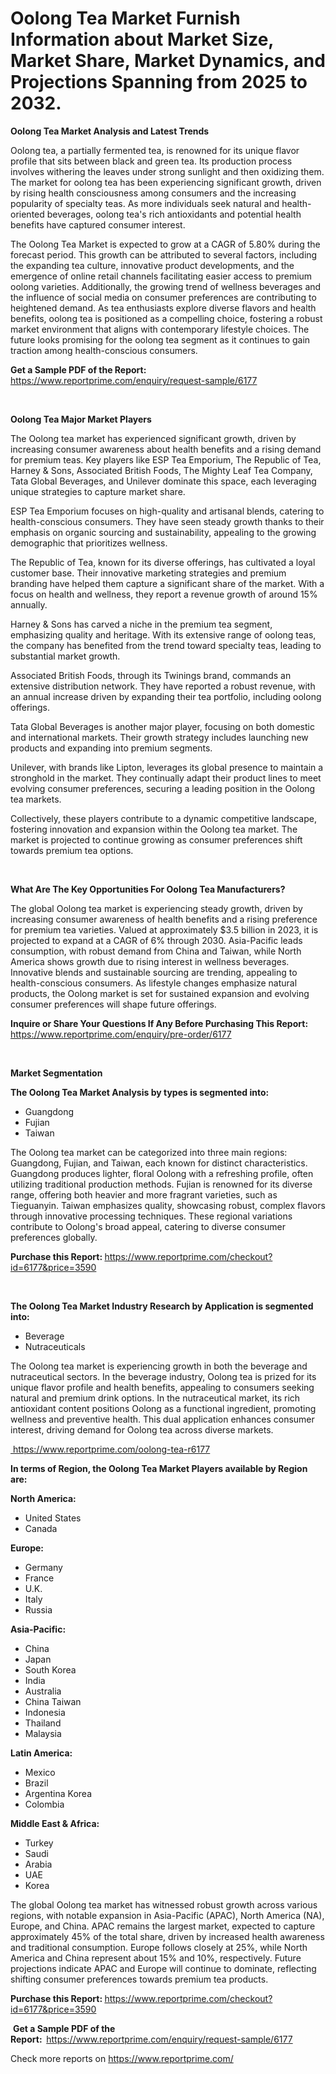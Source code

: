 <p><h1>Oolong Tea Market Furnish Information about Market Size, Market Share, Market Dynamics, and Projections Spanning from 2025 to 2032.</h1></p><p><strong>Oolong Tea Market Analysis and Latest Trends</strong></p>
<p><p>Oolong tea, a partially fermented tea, is renowned for its unique flavor profile that sits between black and green tea. Its production process involves withering the leaves under strong sunlight and then oxidizing them. The market for oolong tea has been experiencing significant growth, driven by rising health consciousness among consumers and the increasing popularity of specialty teas. As more individuals seek natural and health-oriented beverages, oolong tea's rich antioxidants and potential health benefits have captured consumer interest.</p><p>The Oolong Tea Market is expected to grow at a CAGR of 5.80% during the forecast period. This growth can be attributed to several factors, including the expanding tea culture, innovative product developments, and the emergence of online retail channels facilitating easier access to premium oolong varieties. Additionally, the growing trend of wellness beverages and the influence of social media on consumer preferences are contributing to heightened demand. As tea enthusiasts explore diverse flavors and health benefits, oolong tea is positioned as a compelling choice, fostering a robust market environment that aligns with contemporary lifestyle choices. The future looks promising for the oolong tea segment as it continues to gain traction among health-conscious consumers.</p></p>
<p><strong>Get a Sample PDF of the Report:&nbsp;</strong> <a href="https://www.reportprime.com/enquiry/request-sample/6177?utm_campaign=2307&utm_medium=2&utm_source=Github&utm_content=ia&utm_term=19032025&utm_id=oolong-tea">https://www.reportprime.com/enquiry/request-sample/6177</a></p>
<p>&nbsp;</p>
<p><strong>Oolong Tea Major Market Players</strong></p>
<p><p>The Oolong tea market has experienced significant growth, driven by increasing consumer awareness about health benefits and a rising demand for premium teas. Key players like ESP Tea Emporium, The Republic of Tea, Harney & Sons, Associated British Foods, The Mighty Leaf Tea Company, Tata Global Beverages, and Unilever dominate this space, each leveraging unique strategies to capture market share.</p><p>ESP Tea Emporium focuses on high-quality and artisanal blends, catering to health-conscious consumers. They have seen steady growth thanks to their emphasis on organic sourcing and sustainability, appealing to the growing demographic that prioritizes wellness.</p><p>The Republic of Tea, known for its diverse offerings, has cultivated a loyal customer base. Their innovative marketing strategies and premium branding have helped them capture a significant share of the market. With a focus on health and wellness, they report a revenue growth of around 15% annually.</p><p>Harney & Sons has carved a niche in the premium tea segment, emphasizing quality and heritage. With its extensive range of oolong teas, the company has benefited from the trend toward specialty teas, leading to substantial market growth.</p><p>Associated British Foods, through its Twinings brand, commands an extensive distribution network. They have reported a robust revenue, with an annual increase driven by expanding their tea portfolio, including oolong offerings.</p><p>Tata Global Beverages is another major player, focusing on both domestic and international markets. Their growth strategy includes launching new products and expanding into premium segments.</p><p>Unilever, with brands like Lipton, leverages its global presence to maintain a stronghold in the market. They continually adapt their product lines to meet evolving consumer preferences, securing a leading position in the Oolong tea markets.</p><p>Collectively, these players contribute to a dynamic competitive landscape, fostering innovation and expansion within the Oolong tea market. The market is projected to continue growing as consumer preferences shift towards premium tea options.</p></p>
<p>&nbsp;</p>
<p><strong>What Are The Key Opportunities For Oolong Tea Manufacturers?</strong></p>
<p><p>The global Oolong tea market is experiencing steady growth, driven by increasing consumer awareness of health benefits and a rising preference for premium tea varieties. Valued at approximately $3.5 billion in 2023, it is projected to expand at a CAGR of 6% through 2030. Asia-Pacific leads consumption, with robust demand from China and Taiwan, while North America shows growth due to rising interest in wellness beverages. Innovative blends and sustainable sourcing are trending, appealing to health-conscious consumers. As lifestyle changes emphasize natural products, the Oolong market is set for sustained expansion and evolving consumer preferences will shape future offerings.</p></p>
<p><strong>Inquire or Share Your Questions If Any Before Purchasing This Report:</strong> <a href="https://www.reportprime.com/enquiry/pre-order/6177?utm_campaign=2307&utm_medium=2&utm_source=Github&utm_content=ia&utm_term=19032025&utm_id=oolong-tea">https://www.reportprime.com/enquiry/pre-order/6177</a></p>
<p>&nbsp;</p>
<p><strong>Market Segmentation</strong></p>
<p><strong>The Oolong Tea Market Analysis by types is segmented into:</strong></p>
<p><ul><li>Guangdong</li><li>Fujian</li><li>Taiwan</li></ul></p>
<p><p>The Oolong tea market can be categorized into three main regions: Guangdong, Fujian, and Taiwan, each known for distinct characteristics. Guangdong produces lighter, floral Oolong with a refreshing profile, often utilizing traditional production methods. Fujian is renowned for its diverse range, offering both heavier and more fragrant varieties, such as Tieguanyin. Taiwan emphasizes quality, showcasing robust, complex flavors through innovative processing techniques. These regional variations contribute to Oolong's broad appeal, catering to diverse consumer preferences globally.</p></p>
<p><strong>Purchase this Report:&nbsp;</strong><a href="https://www.reportprime.com/checkout?id=6177&price=3590&utm_campaign=2307&utm_medium=2&utm_source=Github&utm_content=ia&utm_term=19032025&utm_id=oolong-tea">https://www.reportprime.com/checkout?id=6177&price=3590</a></p>
<p>&nbsp;</p>
<p><strong>The Oolong Tea Market Industry Research by Application is segmented into:</strong></p>
<p><ul><li>Beverage</li><li>Nutraceuticals</li></ul></p>
<p><p>The Oolong tea market is experiencing growth in both the beverage and nutraceutical sectors. In the beverage industry, Oolong tea is prized for its unique flavor profile and health benefits, appealing to consumers seeking natural and premium drink options. In the nutraceutical market, its rich antioxidant content positions Oolong as a functional ingredient, promoting wellness and preventive health. This dual application enhances consumer interest, driving demand for Oolong tea across diverse markets.</p></p>
<p><a href="https://www.reportprime.com/oolong-tea-r6177?utm_campaign=2307&utm_medium=2&utm_source=Github&utm_content=ia&utm_term=19032025&utm_id=oolong-tea">&nbsp;https://www.reportprime.com/oolong-tea-r6177</a></p>
<p><strong>In terms of Region, the Oolong Tea Market Players available by Region are:</strong></p>
<p>
    <p> <strong> North America: </strong>
        <ul>
            <li>United States</li>
            <li>Canada</li>
        </ul>
        </p> 
    <p> <strong> Europe: </strong>
        <ul>
            <li>Germany</li>
            <li>France</li>
            <li>U.K.</li>
            <li>Italy</li>
            <li>Russia</li>
        </ul>
        </p> 
    <p> <strong> Asia-Pacific: </strong>
        <ul>
            <li>China</li>
            <li>Japan</li>
            <li>South Korea</li>
            <li>India</li>
            <li>Australia</li>
            <li>China Taiwan</li>
            <li>Indonesia</li>
            <li>Thailand</li>
            <li>Malaysia</li>
        </ul>
        </p> 
    <p> <strong> Latin America: </strong>
        <ul>
            <li>Mexico</li>
            <li>Brazil</li>
            <li>Argentina Korea</li>
            <li>Colombia</li>
        </ul>
        </p> 
    <p> <strong> Middle East & Africa: </strong>
        <ul>
            <li>Turkey</li>
            <li>Saudi</li>
            <li>Arabia</li>
            <li>UAE</li>
            <li>Korea</li>
        </ul>
    </p>
    </p>
<p><p>The global Oolong tea market has witnessed robust growth across various regions, with notable expansion in Asia-Pacific (APAC), North America (NA), Europe, and China. APAC remains the largest market, expected to capture approximately 45% of the total share, driven by increased health awareness and traditional consumption. Europe follows closely at 25%, while North America and China represent about 15% and 10%, respectively. Future projections indicate APAC and Europe will continue to dominate, reflecting shifting consumer preferences towards premium tea products.</p></p>
<p><strong>Purchase this Report: </strong><a href="https://www.reportprime.com/checkout?id=6177&price=3590&utm_campaign=2307&utm_medium=2&utm_source=Github&utm_content=ia&utm_term=19032025&utm_id=oolong-tea">https://www.reportprime.com/checkout?id=6177&price=3590</a></p>
<p>&nbsp;<strong>Get a Sample PDF of the Report:&nbsp;&nbsp;</strong><a href="https://www.reportprime.com/enquiry/request-sample/6177?utm_campaign=2307&utm_medium=2&utm_source=Github&utm_content=ia&utm_term=19032025&utm_id=oolong-tea">https://www.reportprime.com/enquiry/request-sample/6177</a></p>
<p><strong></strong></p>
<p>Check more reports on <a href="https://www.reportprime.com/?utm_campaign=2307&utm_medium=2&utm_source=Github&utm_content=ia&utm_term=19032025&utm_id=oolong-tea">https://www.reportprime.com/</a></p>